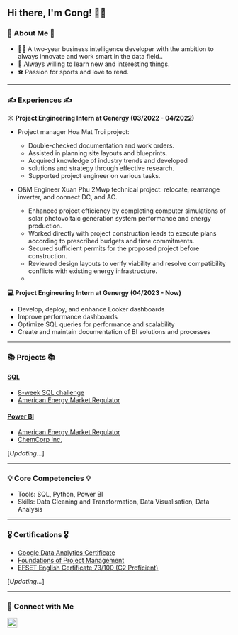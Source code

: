 ## Hi there, I'm Cong! 🙋‍♂️

### 👀 About Me 👀
- 👨‍💻 A two-year business intelligence developer with the ambition to always innovate and work smart in the data field..
- 📖 Always willing to learn new and interesting things.
- ⚽ Passion for sports and love to read. 
---
### ✍ Experiences ✍

**☀ Project Engineering Intern at Genergy (**03/2022** - **04/2022**)**
   - Project manager Hoa Mat Troi project: 
      - Double-checked documentation and work orders.
      - Assisted in planning site layouts and blueprints.
      - Acquired knowledge of industry trends and developed
      - solutions and strategy through effective research.
      - Supported project engineer on various tasks.

  -  O&M Engineer Xuan Phu 2Mwp technical project: relocate, rearrange inverter, and connect DC, and AC.
      - Enhanced project efficiency by completing computer simulations of solar photovoltaic generation system performance and energy production.
      - Worked directly with project construction leads to execute plans according to     prescribed budgets and time commitments.
      - Secured sufficient permits for the proposed project before construction.
      - Reviewed design layouts to verify viability and resolve compatibility conflicts with existing energy infrastructure.
      - 
**💻 Project Engineering Intern at Genergy (**04/2023** - **Now**)**
   - Develop, deploy, and enhance Looker dashboards
   - Improve performance dashboards
   - Optimize SQL queries for performance and scalability
   - Create and maintain documentation of BI solutions and processes
---
### 📚 Projects 📚
#### [SQL](https://github.com/Chicong00/SQL-Project)
- [8-week SQL challenge](https://github.com/Chicong00/8-week-SQL-challenge)
- [American Energy Market Regulator](https://github.com/Chicong00/American-Energy-Market-Regulator)
#### [Power BI](https://github.com/Chicong00/Power-BI---Project)
- [American Energy Market Regulator](https://congvocom.wordpress.com/project/project-1/aemr-power-bi/)
- [ChemCorp Inc.](https://congvocom.wordpress.com/project/chemcorp-inc/)

[*Updating...*]

---
### 💡 Core Competencies 💡
- Tools: SQL, Python, Power BI
- Skills: Data Cleaning and Transformation, Data Visualisation, Data Analysis

---
### 🎖 Certifications 🎖
- [Google Data Analytics Certificate](https://www.credly.com/badges/0def9376-d2c0-4302-bd46-d07dd7c8661a/linked_in_profile)
- [Foundations of Project Management](https://www.coursera.org/account/accomplishments/certificate/G79A5PPGGRRM)
- [EFSET English Certificate 73/100 (C2 Proficient)](https://www.efset.org/cert/sER3Wy)

[*Updating...*]
  
---
### 🤝 Connect with Me

[<img align="left" alt="JoshMadakor | LinkedIn" width="22px" src="https://cdn.jsdelivr.net/npm/simple-icons@v3/icons/linkedin.svg" />][linkedin]

[linkedin]: https://www.linkedin.com/in/chi-cong-vo-311772159/

